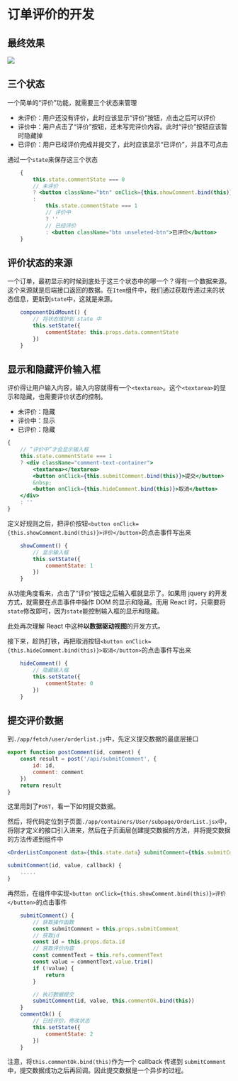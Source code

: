 # 订单评价的开发

## 最终效果

![](http://images2015.cnblogs.com/blog/138012/201701/138012-20170126173741831-976304841.png)

## 三个状态

一个简单的“评价”功能，就需要三个状态来管理

- 未评价：用户还没有评价，此时应该显示“评价”按钮，点击之后可以评价
- 评价中：用户点击了“评价”按钮，还未写完评价内容。此时“评价”按钮应该暂时隐藏掉
- 已评价：用户已经评价完成并提交了，此时应该显示“已评价”，并且不可点击

通过一个`state`来保存这三个状态

```jsx
    {
        this.state.commentState === 0
        // 未评价
        ? <button className="btn" onClick={this.showComment.bind(this)}>评价</button>
        :
            this.state.commentState === 1
            // 评价中
            ? ''
            // 已经评价
            : <button className="btn unseleted-btn">已评价</button>
    }
```

## 评价状态的来源

一个订单，最初显示的时候到底处于这三个状态中的哪一个？得有一个数据来源。这个来源就是后端接口返回的数据。在`Item`组件中，我们通过获取传递过来的状态信息，更新到`state`中，这就是来源。

```jsx
    componentDidMount() {
        // 将状态维护到 state 中
        this.setState({
            commentState: this.props.data.commentState
        })
    }
```


## 显示和隐藏评价输入框

评价得让用户输入内容，输入内容就得有一个`<textarea>`。这个`<textarea>`的显示和隐藏，也需要评价状态的控制。

- 未评价：隐藏
- 评价中：显示
- 已评价：隐藏

```jsx
{
    // “评价中”才会显示输入框
    this.state.commentState === 1
    ? <div className="comment-text-container">
        <textarea></textarea>
        <button onClick={this.submitComment.bind(this)}>提交</button>
        &nbsp;
        <button onClick={this.hideComment.bind(this)}>取消</button>
    </div>
    : ''
}
```

定义好规则之后，把评价按钮`<button onClick={this.showComment.bind(this)}>评价</button>`的点击事件写出来

```jsx
    showComment() {
        // 显示输入框
        this.setState({
            commentState: 1
        })
    }
```

从功能角度看来，点击了“评价”按钮之后输入框就显示了。如果用 jquery 的开发方式，就需要在点击事件中操作 DOM 的显示和隐藏。而用 React 时，只需要将`state`修改即可，因为`state`能控制输入框的显示和隐藏。

此处再次理解 React 中这种**以数据驱动视图**的开发方式。

接下来，趁热打铁，再把取消按钮`<button onClick={this.hideComment.bind(this)}>取消</button>`的点击事件写出来

```jsx
    hideComment() {
        // 隐藏输入框
        this.setState({
            commentState: 0
        })
    }
```

## 提交评价数据

到`./app/fetch/user/orderlist.js`中，先定义提交数据的最底层接口

```jsx
export function postComment(id, comment) {
    const result = post('/api/submitComment', {
        id: id,
        comment: comment
    })
    return result
}
```

这里用到了`POST`，看一下如何提交数据。

然后，将代码定位到子页面`./app/containers/User/subpage/OrderList.jsx`中，将刚才定义的接口引入进来，然后在子页面层创建提交数据的方法，并将提交数据的方法传递到组件中


```jsx
<OrderListComponent data={this.state.data} submitComment={this.submitComment.bind(this)}/>

submitComment(id, value, callback) {
    .....
}
```


再然后，在组件中实现`<button onClick={this.showComment.bind(this)}>评价</button>`的点击事件

```jsx
    submitComment() {
        // 获取操作函数
        const submitComment = this.props.submitComment
        // 获取id
        const id = this.props.data.id
        // 获取评价内容
        const commentText = this.refs.commentText
        const value = commentText.value.trim()
        if (!value) {
            return
        }

        // 执行数据提交
        submitComment(id, value, this.commentOk.bind(this))
    }
    commentOk() {
        // 已经评价，修改状态
        this.setState({
            commentState: 2
        })
    }
```

注意，将`this.commentOk.bind(this)`作为一个 callback 传递到 `submitComment`中，提交数据成功之后再回调。因此提交数据是一个异步的过程。

